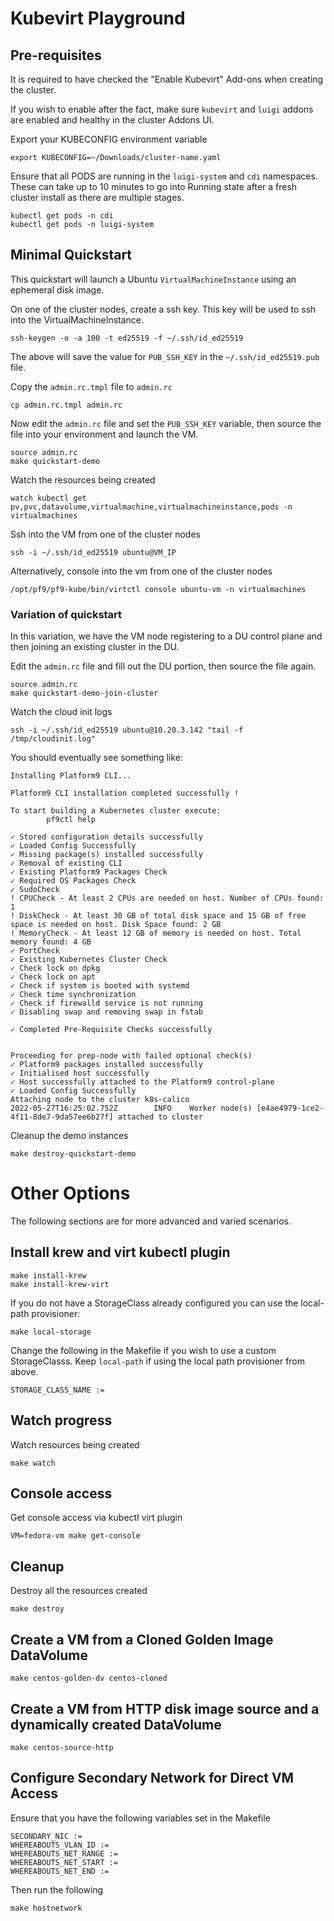 # Kubevirt Playground

## Pre-requisites

It is required to have checked the "Enable Kubevirt" Add-ons when creating the cluster.

If you wish to enable after the fact, make sure `kubevirt` and `luigi` addons are enabled and healthy in the cluster Addons UI.

Export your KUBECONFIG environment variable

```shell
export KUBECONFIG=~/Downloads/cluster-name.yaml
```

Ensure that all PODS are running in the `luigi-system` and `cdi` namespaces. These can take
up to 10 minutes to go into Running state after a fresh cluster install as there are multiple stages.

```shell
kubectl get pods -n cdi
kubectl get pods -n luigi-system
```

## Minimal Quickstart

This quickstart will launch a Ubuntu `VirtualMachineInstance` using an ephemeral disk image.

On one of the cluster nodes, create a ssh key. This key will be used to ssh into the VirtualMachineInstance.

```shell
ssh-keygen -o -a 100 -t ed25519 -f ~/.ssh/id_ed25519
```

The above will save the value for `PUB_SSH_KEY` in the `~/.ssh/id_ed25519.pub` file.

Copy the `admin.rc.tmpl` file to `admin.rc`

```shell
cp admin.rc.tmpl admin.rc
```

Now edit the `admin.rc` file and set the `PUB_SSH_KEY` variable, then source the file into your environment
and launch the VM.

```shell
source admin.rc
make quickstart-demo
```

Watch the resources being created

```shell
watch kubectl get pv,pvc,datavolume,virtualmachine,virtualmachineinstance,pods -n virtualmachines
```

Ssh into the VM from one of the cluster nodes

```shell
ssh -i ~/.ssh/id_ed25519 ubuntu@VM_IP
```

Alternatively, console into the vm from one of the cluster nodes

```shell
/opt/pf9/pf9-kube/bin/virtctl console ubuntu-vm -n virtualmachines
```

### Variation of quickstart

In this variation, we have the VM node registering to a DU control plane and then joining an existing cluster in the DU.

Edit the `admin.rc` file and fill out the DU portion, then source the file again.

```shell
source admin.rc
make quickstart-demo-join-cluster
```

Watch the cloud init logs

```shell
ssh -i ~/.ssh/id_ed25519 ubuntu@10.20.3.142 "tail -f /tmp/cloudinit.log"
```

You should eventually see something like:

```
Installing Platform9 CLI...

Platform9 CLI installation completed successfully !

To start building a Kubernetes cluster execute:
        pf9ctl help

✓ Stored configuration details successfully
✓ Loaded Config Successfully
✓ Missing package(s) installed successfully
✓ Removal of existing CLI
✓ Existing Platform9 Packages Check
✓ Required OS Packages Check
✓ SudoCheck
! CPUCheck - At least 2 CPUs are needed on host. Number of CPUs found: 1
! DiskCheck - At least 30 GB of total disk space and 15 GB of free space is needed on host. Disk Space found: 2 GB
! MemoryCheck - At least 12 GB of memory is needed on host. Total memory found: 4 GB
✓ PortCheck
✓ Existing Kubernetes Cluster Check
✓ Check lock on dpkg
✓ Check lock on apt
✓ Check if system is booted with systemd
✓ Check time synchronization
✓ Check if firewalld service is not running
✓ Disabling swap and removing swap in fstab

✓ Completed Pre-Requisite Checks successfully


Proceeding for prep-node with failed optional check(s)
✓ Platform9 packages installed successfully
✓ Initialised host successfully
✓ Host successfully attached to the Platform9 control-plane
✓ Loaded Config Successfully
Attaching node to the cluster k8s-calico
2022-05-27T16:25:02.752Z        INFO    Worker node(s) [e4ae4979-1ce2-4f11-8de7-9da57ee6b27f] attached to cluster
```

Cleanup the demo instances

```shell
make destroy-quickstart-demo
```

# Other Options

The following sections are for more advanced and varied scenarios.

## Install krew and virt kubectl plugin

```shell
make install-krew
make install-krew-virt
```

If you do not have a StorageClass already configured you can
use the local-path provisioner:

```
make local-storage
```

Change the following in the Makefile if you wish to use a custom StorageClasss.
Keep `local-path` if using the local path provisioner from above.

```
STORAGE_CLASS_NAME :=
```

## Watch progress

Watch resources being created

```shell
make watch
```

## Console access

Get console access via kubectl virt plugin

```shell
VM=fedora-vm make get-console
```

## Cleanup

Destroy all the resources created

```
make destroy
```

## Create a VM from a Cloned Golden Image DataVolume

```
make centos-golden-dv centos-cloned
```

## Create a VM from HTTP disk image source and a dynamically created DataVolume

```
make centos-source-http
```

## Configure Secondary Network for Direct VM Access

Ensure that you have the following variables set in the Makefile

```
SECONDARY_NIC :=
WHEREABOUTS_VLAN_ID :=
WHEREABOUTS_NET_RANGE :=
WHEREABOUTS_NET_START :=
WHEREABOUTS_NET_END :=
```

Then run the following

```shell
make hostnetwork
```
